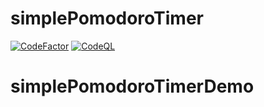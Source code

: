 # simplePomodoroTimer
[![CodeFactor](https://www.codefactor.io/repository/github/solaris0051/simplepomodorotimer/badge)](https://www.codefactor.io/repository/github/solaris0051/simplepomodorotimer)
[![CodeQL](https://github.com/solaris0051/simplePomodoroTimer/actions/workflows/codeql.yml/badge.svg)](https://github.com/solaris0051/simplePomodoroTimer/actions/workflows/codeql.yml)
# simplePomodoroTimerDemo
